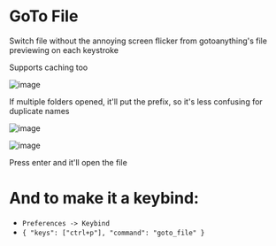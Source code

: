 # GoTo File

Switch file without the annoying screen flicker from gotoanything's file previewing on each keystroke

Supports caching too

![image](https://github.com/sublimehq/sublime_text/assets/44361234/f9e79591-523e-4d69-a01d-98424f0708b8)

If multiple folders opened, it'll put the prefix, so it's less confusing for duplicate names

![image](https://github.com/sublimehq/sublime_text/assets/44361234/e442d57b-1584-4398-bee9-07b2260ea423)

![image](https://github.com/sublimehq/sublime_text/assets/44361234/25cfac8c-6cbf-4919-a5f4-4c8a60c1953f)

Press enter and it'll open the file

# And to make it a keybind:

- ``Preferences -> Keybind``
- ``{ "keys": ["ctrl+p"], "command": "goto_file" }``
